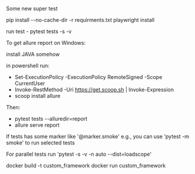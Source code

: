 Some new super test

pip install --no-cache-dir -r requirments.txt
playwright install

run test - pytest tests -s -v  

To get allure report on Windows: 

install JAVA somehow

in powershell run:
- Set-ExecutionPolicy -ExecutionPolicy RemoteSigned -Scope CurrentUser
- Invoke-RestMethod -Uri https://get.scoop.sh | Invoke-Expression   
- scoop install allure  

Then:
- pytest tests --alluredir=report
- allure serve report  

If tests has some marker like '@marker.smoke' e.g., you can use 'pytest -m smoke' to run selected tests

For parallel tests run 'pytest -s -v -n auto --dist=loadscope'

docker build -t custom_framework
docker run custom_framework